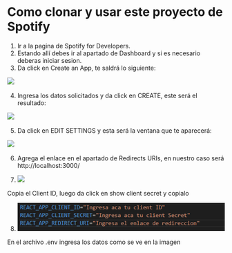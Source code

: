 # Como clonar y usar este proyecto de Spotify

1. Ir a la pagina de Spotify for Developers.
2. Estando allí debes ir al apartado de Dashboard y si es necesario deberas iniciar sesion.
3. Da click en Create an App, te saldrá lo siguiente: 
 
 ![](https://developer.spotify.com/assets/createappdialog.png)
 
4. Ingresa los datos solicitados y da click en CREATE, este será el resultado:
 
![](https://developer.spotify.com/assets/app_overview.png)
 
5. Da click en EDIT SETTINGS y esta será la ventana que te aparecerá:

![](https://developer.spotify.com/assets/dashboardeditsettings.png)

6. Agrega el enlace en el apartado de Redirects URIs, en nuestro caso será http://localhost:3000/

7. ![](https://developer.spotify.com/assets/app_overview.png)

Copia el Client ID, luego da click en show client secret y copialo

8. ![](https://github.com/Sleek1307/spotify-app/blob/main/public/assets/images/Captura%20de%20pantalla%202023-03-08%20192240.png)

En el archivo .env ingresa los datos como se ve en la imagen

